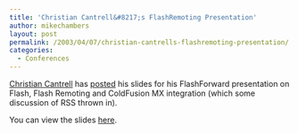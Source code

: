 ```yaml
---
title: 'Christian Cantrell&#8217;s FlashRemoting Presentation'
author: mikechambers
layout: post
permalink: /2003/04/07/christian-cantrells-flashremoting-presentation/
categories:
  - Conferences
---
```



[Christian Cantrell][1] has [posted][2] his slides for his FlashForward presentation on Flash, Flash Remoting and ColdFusion MX integration (which some discussion of RSS thrown in).

You can view the slides [here][2].

 [1]: http://markme.com/cantrell/weblog/index.cfm?m=4&d=5&y=2003
 [2]: http://www.markme.com/cantrell/flashforward2003/